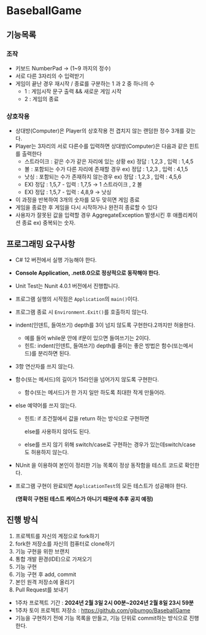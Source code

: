 # BaseballGame
## 기능목록

### 조작

- 키보드 NumberPad → (1~9 까지의 정수)
- 서로 다른 3자리의 수 입력받기
- 게임이 끝난 경우 재시작 / 종료를 구분하는 1 과 2 중 하나의 수
    - 1 : 게임시작 문구 출력 && 새로운 게임 시작
    - 2 :  게임의 종료

### 상호작용
- 상대방(Computer)은 Player의 상호작용 전 겹치지 않는 랜덤한 정수 3개를 갖는다.
- Player는 3자리의 서로 다른수를 입력하면 상대방(Computer)은 다음과 같은 힌트를 출력한다
    - 스트라이크 : 같은 수가 같은 자리에 있는 상황 ex) 정답 : 1,2,3 , 입력 : 1,4,5
    - 볼 : 포함되는 수가 다른 자리에 존재할 경우 ex) 정답 : 1,2,3 , 입력 : 4,1,5
    - 낫싱 : 포함되는 수가 존재하지 않는경우 ex) 정답 : 1,2,3 , 입력 : 4,5,6
    - EX) 정답 : 1,5,7  - 입력 : 1,7,5  → 1 스트라이크 , 2 볼
    - EX) 정답 : 1,5,7  - 입력 : 4,8,9  → 낫싱
- 이 과정을 반복하여 3개의 숫자를 모두 맞히면 게임 종료
- 게임을 종료한 후 게임을 다시 시작하거나 완전히 종료할 수 있다
- 사용자가 잘못된 값을 입력할 경우 AggregateException 발생시킨 후 애플리케이션 종료 ex) 중복되는 숫자.

## 프로그래밍 요구사항

- C# 12 버전에서 실행 가능해야 한다.
- **Console Application, .net8.0으로 정상적으로 동작해야 한다.**
- Unit Test는 Nunit 4.0.1 버전에서 진행합니다.
- 프로그램 실행의 시작점은 `Application`의 `main()`이다.
- 프로그램 종료 시 `Environment.Exit()`를 호출하지 않는다.
- indent(인덴트, 들여쓰기) depth를 3이 넘지 않도록 구현한다.2까지만 허용한다.
    - 예를 들어 while문 안에 if문이 있으면 들여쓰기는 2이다.
    - 힌트: indent(인덴트, 들여쓰기) depth를 줄이는 좋은 방법은 함수(또는메서드)를 분리하면 된다.
- 3항 연산자를 쓰지 않는다.
- 함수(또는 메서드)의 길이가 15라인을 넘어가지 않도록 구현한다.
    - 함수(또는 메서드)가 한 가지 일만 하도록 최대한 작게 만들어라.
- else 예약어를 쓰지 않는다.
    - 힌트: if 조건절에서 값을 return 하는 방식으로 구현하면
        
        else를 사용하지 않아도 된다.
        
    - else를 쓰지 않기 위해 switch/case로 구현하는 경우가 있는데switch/case도 허용하지 않는다.
- NUnit 을 이용하여 본인이 정리한 기능 목록이 정상 동작함을 테스트 코드로 확인한다.
- 프로그램 구현이 완료되면 `ApplicationTest`의 모든 테스트가 성공해야 한다.
    
    **(명확히 구현된 테스트 케이스가 아니기 때문에 추후 공지 예정)**
    

## 진행 방식

1. 프로젝트를 자신의 계정으로 fork하기
2. fork한 저장소를 자신의 컴퓨터로 clone하기
3. 기능 구현을 위한 브랜치
4. 통합 개발 환경(IDE)으로 가져오기
5. 기능 구현
6. 기능 구현 후 add, commit
7. 본인 원격 저장소에 올리기
8. Pull Request를 보내기
- 1주차 프로젝트 기간 : **2024년 2월 3일 2시 00분~2024년 2월 8일 23시 59분**
- 1주차 토이 프로젝트 저장소 : https://github.com/gibumgo/BaseballGame
- 기능을 구현하기 전에 기능 목록을 만들고, 기능 단위로 commit하는 방식으로 진행한다.
